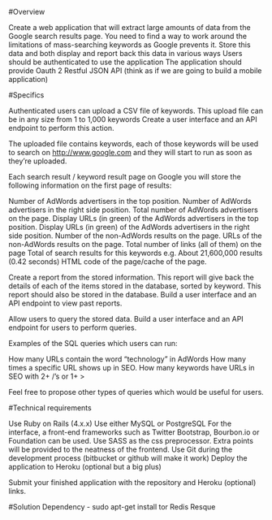 #Overview

Create a web application that will extract large amounts of data from the Google search results page. You need to find a way to work around the limitations of mass-searching keywords as Google prevents it.
Store this data and both display and report back this data in various ways
Users should be authenticated to use the application
The application should provide Oauth 2 Restful JSON API (think as if we are going to  build a mobile application)

#Specifics

Authenticated users can upload a CSV file of keywords. This upload file can be in any size from 1 to 1,000 keywords
Create a user interface and an API endpoint to perform this action.

The uploaded file contains keywords, each of those keywords will be used to search on http://www.google.com and they will start to run as soon as they’re uploaded.

Each search result / keyword result page on Google you will store the following information on the first page of results:

Number of AdWords advertisers in the top position.
Number of AdWords advertisers in the right side position.
Total number of AdWords advertisers on the page.
Display URLs (in green) of the AdWords advertisers in the top position.
Display URLs (in green) of the AdWords advertisers in the right side position.
Number of the non-AdWords results on the page.
URLs of the non-AdWords results on the page.
Total number of links (all of them) on the page
Total of search results for this keywords e.g. About 21,600,000 results (0.42 seconds) 
HTML code of the page/cache of the page.

Create a report from the stored information. This report will give back the details of each of the items stored in the database, sorted by keyword. 
This report should also be stored in the database. 
Build a user interface and an API endpoint to view past reports.

Allow users to query the stored data. Build a user interface and an API endpoint for users to perform queries.

Examples of the SQL queries which users can run:

How many URLs contain the word “technology” in AdWords
How many times a specific URL shows up in SEO.
How many keywords have URLs in SEO with 2+ /’s or 1+ >

Feel free to propose other types of queries which would be useful for users.

#Technical requirements

Use Ruby on Rails (4.x.x)
Use either MySQL or PostgreSQL 
For the interface, a front-end frameworks such as Twitter Bootstrap, Bourbon.io or Foundation can be used. Use SASS as the css preprocessor. 
Extra points will be provided to the neatness of the frontend.
Use Git during the development process (bitbucket or github will make it work)
Deploy the application to Heroku (optional but a big plus)

Submit your finished application with the repository and Heroku (optional) links.


#Solution 
Dependency - sudo apt-get install tor
             Redis 
             Resque